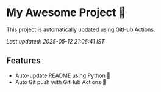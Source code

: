 # My Awesome Project 🚀

This project is automatically updated using GitHub Actions.

_Last updated: 2025-05-12 21:06:41 IST_

## Features
- Auto-update README using Python 🐍
- Auto Git push with GitHub Actions 🤖
